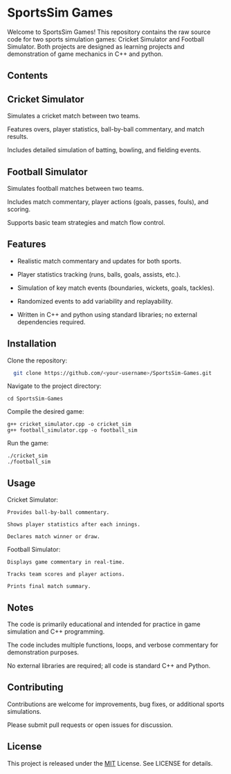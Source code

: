 
# SportsSim Games

Welcome to SportsSim Games! This repository contains the raw source code for two sports simulation games: Cricket Simulator and Football Simulator. Both projects are designed as learning projects and demonstration of game mechanics in C++ and python.




## Contents

## Cricket Simulator
Simulates a cricket match between two teams.

Features overs, player statistics, ball-by-ball commentary, and match results.

Includes detailed simulation of batting, bowling, and fielding events.
## Football Simulator
Simulates football matches between two teams.

Includes match commentary, player actions (goals, passes, fouls), and scoring.

Supports basic team strategies and match flow control.


## Features

- Realistic match commentary and updates for both sports.

- Player statistics tracking (runs, balls, goals, assists, etc.).

- Simulation of key match events (boundaries, wickets, goals, tackles).

- Randomized events to add variability and replayability.

- Written in C++ and python using standard libraries; no external dependencies required.


## Installation

Clone the repository:

```bash
  git clone https://github.com/<your-username>/SportsSim-Games.git

```

Navigate to the project directory:

    cd SportsSim-Games
Compile the desired game:

    g++ cricket_simulator.cpp -o cricket_sim
    g++ football_simulator.cpp -o football_sim

Run the game:
    
    ./cricket_sim
    ./football_sim

    
## Usage

Cricket Simulator:

    Provides ball-by-ball commentary.

    Shows player statistics after each innings.

    Declares match winner or draw.

Football Simulator:

    Displays game commentary in real-time.

    Tracks team scores and player actions.

    Prints final match summary.
## Notes

The code is primarily educational and intended for practice in game simulation and C++ programming.

The code includes multiple functions, loops, and verbose commentary for demonstration purposes.

No external libraries are required; all code is standard C++ and Python.


## Contributing

Contributions are welcome for improvements, bug fixes, or additional sports simulations.

Please submit pull requests or open issues for discussion.



## License



This project is released under the [MIT](https://choosealicense.com/licenses/mit/) License. See LICENSE
 for details.